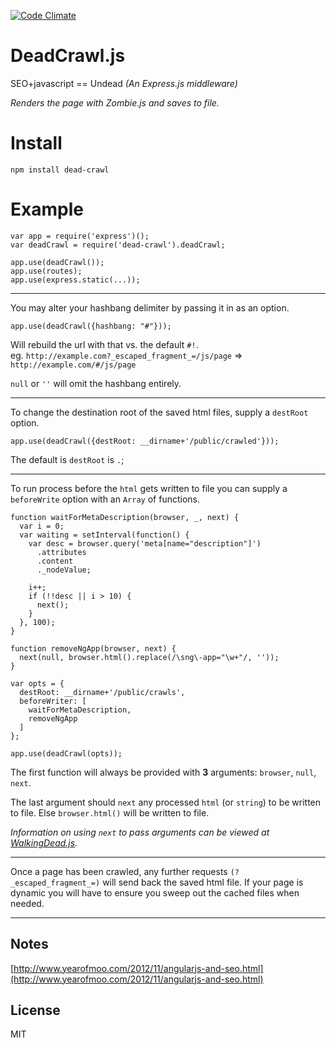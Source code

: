 [![Code Climate](https://codeclimate.com/github/nowk/dead-crawl.js.png)](https://codeclimate.com/github/nowk/dead-crawl.js)

# DeadCrawl.js

SEO+javascript == Undead *(An Express.js middleware)*

*Renders the page with Zombie.js and saves to file.*

# Install

    npm install dead-crawl

# Example

    var app = require('express')();
    var deadCrawl = require('dead-crawl').deadCrawl;

    app.use(deadCrawl());
    app.use(routes);
    app.use(express.static(...));


---

You may alter your hashbang delimiter by passing it in as an option.

    app.use(deadCrawl({hashbang: "#"}));

Will rebuild the url with that vs. the default `#!`.  
eg. `http://example.com?_escaped_fragment_=/js/page` => `http://example.com/#/js/page`

`null` or `''` will omit the hashbang entirely.

---

To change the destination root of the saved html files, supply a `destRoot` option.

    app.use(deadCrawl({destRoot: __dirname+'/public/crawled'}));

The default is `destRoot` is `.`;

---

To run process before the `html` gets written to file you can supply a `beforeWrite` option with an `Array` of functions.

    function waitForMetaDescription(browser, _, next) {
      var i = 0;
      var waiting = setInterval(function() {
        var desc = browser.query('meta[name="description"]')
          .attributes
          .content
          ._nodeValue;

        i++;
        if (!!desc || i > 10) {
          next();
        }
      }, 100);
    }

    function removeNgApp(browser, next) {
      next(null, browser.html().replace(/\sng\-app="\w+"/, ''));
    }

    var opts = {
      destRoot: __dirname+'/public/crawls',
      beforeWriter: [
        waitForMetaDescription,
        removeNgApp
      ]
    };

    app.use(deadCrawl(opts));

The first function will always be provided with **3** arguments: `browser`, `null`, `next`.

The last argument should `next` any processed `html` (or `string`) to be written to file. Else `browser.html()` will be written to file. 

*Information on using `next` to pass arguments can be viewed at [WalkingDead.js](https://github.com/nowk/walking-dead.js).*

---

Once a page has been crawled, any further requests `(?_escaped_fragment_=)` will send back the saved html file. If your page is dynamic you will have to ensure you sweep out the cached files when needed.

---

## Notes

[http://www.yearofmoo.com/2012/11/angularjs-and-seo.html](http://www.yearofmoo.com/2012/11/angularjs-and-seo.html)

## License

MIT

